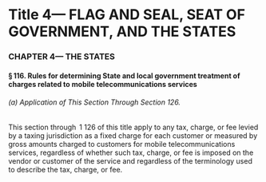 
# Title 4— FLAG AND SEAL, SEAT OF GOVERNMENT, AND THE STATES
### CHAPTER 4— THE STATES
#### § 116. Rules for determining State and local government treatment of charges related to mobile telecommunications services
###### (a) Application of This Section Through Section 126.

This section through  1 126 of this title apply to any tax, charge, or fee levied by a taxing jurisdiction as a fixed charge for each customer or measured by gross amounts charged to customers for mobile telecommunications services, regardless of whether such tax, charge, or fee is imposed on the vendor or customer of the service and regardless of the terminology used to describe the tax, charge, or fee.
